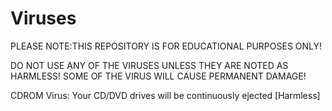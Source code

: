 # Viruses

PLEASE NOTE:THIS REPOSITORY IS FOR EDUCATIONAL PURPOSES ONLY!

DO NOT USE ANY OF THE VIRUSES UNLESS THEY ARE NOTED AS HARMLESS! SOME OF THE VIRUS WILL CAUSE PERMANENT DAMAGE!

CDROM Virus: Your CD/DVD drives will be continuously ejected [Harmless]

